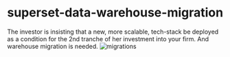 # superset-data-warehouse-migration
The investor is insisting that a new, more scalable, tech-stack be deployed as a condition for the 2nd tranche of her investment into your firm. And warehouse migration is needed.
![migrations](https://user-images.githubusercontent.com/99503155/181825128-275caf0d-ec09-42d8-ac0e-3c82b9c261dd.gif)
